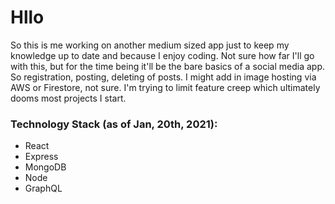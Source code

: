 # Hllo

So this is me working on another medium sized app just to keep my knowledge up to date and because I enjoy coding. Not sure how far I'll go with this, but for the time being it'll be the bare basics of a social media app. So registration,
posting, deleting of posts. I might add in image hosting via AWS or Firestore, not sure. I'm trying to limit feature creep which ultimately dooms most projects I start.

### Technology Stack (as of Jan, 20th, 2021):
* React
* Express
* MongoDB
* Node
* GraphQL